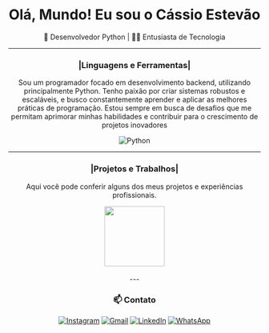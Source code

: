 <div align="center">
  <h1>Olá, Mundo! Eu sou o Cássio Estevão</h1>
  <p>🚀 Desenvolvedor Python | 👨‍💻 Entusiasta de Tecnologia</p>
</div>

---

<div align="center">
  <h3>|Linguagens e Ferramentas|</h3>
  <p> Sou um programador focado em desenvolvimento backend, utilizando principalmente Python. Tenho paixão por criar sistemas robustos e escaláveis, e busco constantemente aprender e aplicar as melhores práticas de programação. Estou sempre em busca de desafios que me permitam aprimorar minhas habilidades e contribuir para o crescimento de projetos inovadores </p>
  <p>
    <img src="https://img.shields.io/badge/-Python-3776AB?style=flat-square&logo=python&logoColor=white" alt="Python">
  </p>
</div>

---

<div align="center">
  <h3>|Projetos e Trabalhos|</h3>
  <p>Aqui você pode conferir alguns dos meus projetos e experiências profissionais.
</p>
</div>
<div align="center">
    <img height="120em" src="https://github-readme-stats.vercel.app/api/top-langs/?username=cassioestevao&theme=dark&hide_border=false&&layout=compact"/>
  </a>
</div>

<div align="center" valign="top"><br>
---

<div align="center">
  <h3>📫 Contato</h3>
  <p align="center">
    <a href="https://instagram.com/cassioestevao" target="_blank"><img src="https://img.shields.io/badge/-Instagram-E4405F?style=flat-square&logo=instagram&logoColor=white" alt="Instagram"></a>
    <a href="mailto:cassioestevaops@gmail.com" target="_blank"><img src="https://img.shields.io/badge/-Gmail-D14836?style=flat-square&logo=gmail&logoColor=white" alt="Gmail"></a>
    <a href="https://www.linkedin.com/in/cassioestevao" target="_blank"><img src="https://img.shields.io/badge/-LinkedIn-0077B5?style=flat-square&logo=linkedin&logoColor=white" alt="LinkedIn"></a>
    <a href="https://wa.me/+5501527998062898" target="_blank"><img src="https://img.shields.io/badge/-WhatsApp-25D366?style=flat-square&logo=whatsapp&logoColor=white" alt="WhatsApp"></a>
  </p>
</div>
